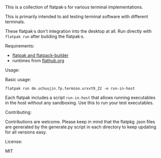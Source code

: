 This is a collection of flatpak·s for various terminal implementations.

This is primarily intended to aid testing terminal software with different
terminals.

These flatpak·s don't integration into the desktop at all. Run directly with
`flatpak run` after building the flatpak·s.

Requirements:

* [flatpak and flatpack-builder](http://flatpak.org)
* runtimes from [flathub.org](flathub.org)

Usage:

Basic usage:
```
flatpak run de.uchuujin.fp.termzoo.urxvt9_22 -e run-in-host
```

Each flatpak includes a script `run-in-host` that allows running
executables in the host without any sandboxing. Use this to run
your test executables.

Contributing:

Contributions are welcome. Please keep in mind that the flatpkg .json
files are generated by the generate.py script in each directory to keep
updating for all versions easy.

License:

MIT
